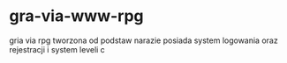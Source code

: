 # gra-via-www-rpg
gria via rpg tworzona od podstaw narazie posiada system logowania oraz rejestracji i system leveli
c
